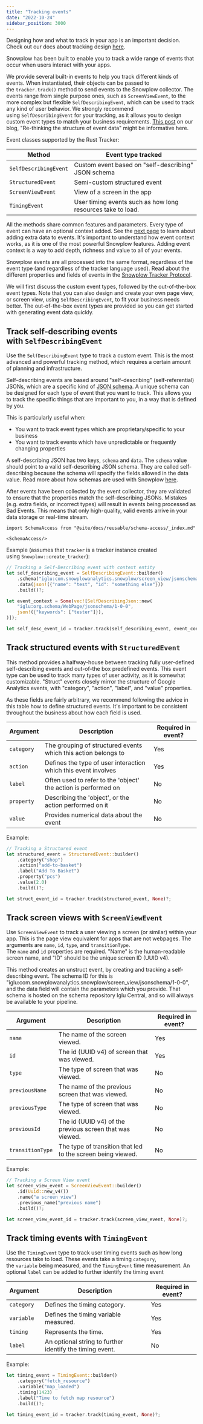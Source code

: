 ```yaml
---
title: "Tracking events"
date: "2022-10-24"
sidebar_position: 3000
---
```


Designing how and what to track in your app is an important decision. Check out our docs about tracking design [here](/docs/understanding-tracking-design/introduction-to-tracking-design/index.md).

Snowplow has been built to enable you to track a wide range of events that occur when users interact with your apps.

We provide several built-in events to help you track different kinds of events. When instantiated, their objects can be passed to the `tracker.track()` method to send events to the Snowplow collector. The events range from single purpose ones, such as `ScreenViewEvent`, to the more complex but flexible `SelfDescribingEvent`, which can be used to track any kind of user behavior. We strongly recommend using `SelfDescribingEvent` for your tracking, as it allows you to design custom event types to match your business requirements. [This post](https://snowplowanalytics.com/blog/2020/01/24/re-thinking-the-structure-of-event-data/) on our blog, "Re-thinking the structure of event data" might be informative here.

Event classes supported by the Rust Tracker:

| Method                | Event type tracked                                          |
| --------------------- | ----------------------------------------------------------- |
| `SelfDescribingEvent` | Custom event based on "self-describing" JSON schema         |
| `StructuredEvent`     | Semi-custom structured event                                |
| `ScreenViewEvent`     | View of a screen in the app                                 |
| `TimingEvent`         | User timing events such as how long resources take to load. |


All the methods share common features and parameters. Every type of event can have an optional context added. See the [next page](/docs/collecting-data/collecting-from-own-applications/rust-tracker/adding-data/index.md) to learn about adding extra data to events. It's important to understand how event context works, as it is one of the most powerful Snowplow features. Adding event context is a way to add depth, richness and value to all of your events.

Snowplow events are all processed into the same format, regardless of the event type (and regardless of the tracker language used). Read about the different properties and fields of events in the [Snowplow Tracker Protocol](/docs/collecting-data/collecting-from-own-applications/snowplow-tracker-protocol/index.md).

We will first discuss the custom event types, followed by the out-of-the-box event types. Note that you can also design and create your own page view, or screen view, using `SelfDescribingEvent`, to fit your business needs better. The out-of-the-box event types are provided so you can get started with generating event data quickly.

## Track self-describing events with `SelfDescribingEvent`

Use the `SelfDescribingEvent` type to track a custom event. This is the most advanced and powerful tracking method, which requires a certain amount of planning and infrastructure.

Self-describing events are based around "self-describing" (self-referential) JSONs, which are a specific kind of [JSON schema](http://json-schema.org/). A unique schema can be designed for each type of event that you want to track. This allows you to track the specific things that are important to you, in a way that is defined by you.

This is particularly useful when:

- You want to track event types which are proprietary/specific to your business
- You want to track events which have unpredictable or frequently changing properties

A self-describing JSON has two keys, `schema` and `data`. The `schema` value should point to a valid self-describing JSON schema. They are called self-describing because the schema will specify the fields allowed in the data value. Read more about how schemas are used with Snowplow [here](/docs/understanding-tracking-design/understanding-schemas-and-validation/index.md).

After events have been collected by the event collector, they are validated to ensure that the properties match the self-describing JSONs. Mistakes (e.g. extra fields, or incorrect types) will result in events being processed as Bad Events. This means that only high-quality, valid events arrive in your data storage or real-time stream.

```mdx-code-block
import SchemaAccess from "@site/docs/reusable/schema-access/_index.md"

<SchemaAccess/>
```

Example (assumes that `tracker` is a tracker instance created using `Snowplow::create_tracker`):

```rust
// Tracking a Self-Describing event with context entity
let self_describing_event = SelfDescribingEvent::builder()
    .schema("iglu:com.snowplowanalytics.snowplow/screen_view/jsonschema/1-0-0")
    .data(json!({"name": "test", "id": "something else"}))
    .build()?;

let event_context = Some(vec![SelfDescribingJson::new(
    "iglu:org.schema/WebPage/jsonschema/1-0-0",
    json!({"keywords": ["tester"]}),
)]);

let self_desc_event_id = tracker.track(self_describing_event, event_context)?;
```

## Track structured events with `StructuredEvent`

This method provides a halfway-house between tracking fully user-defined self-describing events and out-of-the box predefined events. This event type can be used to track many types of user activity, as it is somewhat customizable. "Struct" events closely mirror the structure of Google Analytics events, with "category", "action", "label", and "value" properties.

As these fields are fairly arbitrary, we recommend following the advice in this table how to define structured events. It's important to be consistent throughout the business about how each field is used.

| Argument   | Description                                                    | Required in event? |
| ---------- | -------------------------------------------------------------- | ------------------ |
| `category` | The grouping of structured events which this action belongs to | Yes                |
| `action`   | Defines the type of user interaction which this event involves | Yes                |
| `label`    | Often used to refer to the 'object' the action is performed on | No                 |
| `property` | Describing the 'object', or the action performed on it         | No                 |
| `value`    | Provides numerical data about the event                        | No                 |

Example:

```rust
// Tracking a Structured event
let structured_event = StructuredEvent::builder()
    .category("shop")
    .action("add-to-basket")
    .label("Add To Basket")
    .property("pcs")
    .value(2.0)
    .build()?;

let struct_event_id = tracker.track(structured_event, None)?;
```

## Track screen views with `ScreenViewEvent`

Use `ScreenViewEvent` to track a user viewing a screen (or similar) within your app. This is the page view equivalent for apps that are not webpages. The arguments are `name`, `id`, `type`, and `transitionType`. The `name` and `id` properties are required. "Name" is the human-readable screen name, and "ID" should be the unique screen ID (UUID v4).

This method creates an unstruct event, by creating and tracking a self-describing event. The schema ID for this is "iglu:com.snowplowanalytics.snowplow/screen_view/jsonschema/1-0-0", and the data field will contain the parameters which you provide. That schema is hosted on the schema repository Iglu Central, and so will always be available to your pipeline.

| Argument         | Description                                                 | Required in event? |
| ---------------- | ----------------------------------------------------------- | ------------------ |
| `name`           | The name of the screen viewed.                              | Yes                |
| `id`             | The id (UUID v4) of screen that was viewed.                 | Yes                |
| `type`           | The type of screen that was viewed.                         | No                 |
| `previousName`   | The name of the previous screen that was viewed.            | No                 |
| `previousType`   | The type of screen that was viewed.                         | No                 |
| `previousId`     | The id (UUID v4) of the previous screen that was viewed.    | No                 |
| `transitionType` | The type of transition that led to the screen being viewed. | No                 |

Example:

```rust
// Tracking a Screen View event
let screen_view_event = ScreenViewEvent::builder()
    .id(Uuid::new_v4())
    .name("a screen view")
    .previous_name("previous name")
    .build()?;

let screen_view_event_id = tracker.track(screen_view_event, None)?;
```

## Track timing events with `TimingEvent`

Use the `TimingEvent` type to track user timing events such as how long resources take to load. These events take a timing `category`, the `variable` being measured, and the `TimingEvent` time measurement. An optional `label` can be added to further identify the timing event

| Argument   | Description                                              | Required in event? |
| ---------- | -------------------------------------------------------- | ------------------ |
| `category` | Defines the timing category.                             | Yes                |
| `variable` | Defines the timing variable measured.                    | Yes                |
| `timing`   | Represents the time.                                     | Yes                |
| `label`    | An optional string to further identify the timing event. | No                 |

Example:

```rust
let timing_event = TimingEvent::builder()
    .category("fetch_resource")
    .variable("map_loaded")
    .timing(1423)
    .label("Time to fetch map resource")
    .build()?;

let timing_event_id = tracker.track(timing_event, None)?;
```

